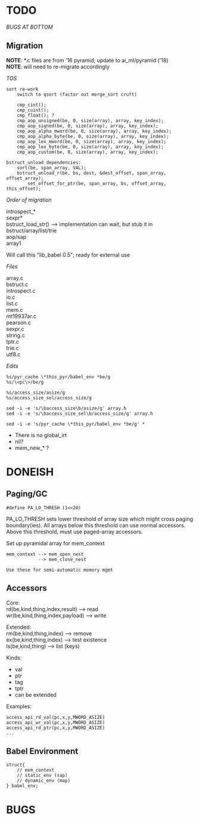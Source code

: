 TODO
====

*BUGS AT BOTTOM*

Migration
---------

**NOTE**: \*.c files are from '16 pyramid; update to ai_ml/pyramid ('18)  
**NOTE**: will need to re-migrate accordingly

*TOS*

    sort re-work
        switch to qsort (factor out merge_sort cruft)

        cmp_cint();
        cmp_cuint();
        cmp_float(); ?
        cmp_aop_unsigned(be, 0, size(array), array, key_index);
        cmp_aop_signed(be, 0, size(array), array, key_index);
        cmp_aop_alpha_mword(be, 0, size(array), array, key_index);
        cmp_aop_alpha_byte(be, 0, size(array), array, key_index);
        cmp_aop_lex_mword(be, 0, size(array), array, key_index);
        cmp_aop_lex_byte(be, 0, size(array), array, key_index);
        cmp_aop_custom(be, 0, size(array), array, key_index);

    bstruct_unload dependencies:
        sort(be, span_array, VAL);
        bstruct_unload_r(be, bs, dest, &dest_offset, span_array, offset_array);
            set_offset_for_ptr(be, span_array, bs, offset_array, this_offset);

*Order of migration*

introspect\_\*  
sexpr\*  
bstruct_load_str() --> implementation can wait, but stub it in  
bstruct/array/list/trie  
aop/sap  
array1  

Will call this "lib_babel 0.5"; ready for external use  


*Files*

array.c  
bstruct.c  
introspect.c  
io.c  
list.c  
mem.c  
mt19937ar.c  
pearson.c  
sexpr.c  
string.c  
tptr.c  
trie.c  
utf8.c  


*Edits*

    %s/pyr_cache \*this_pyr/babel_env *be/g
    %s/\<pc\>/be/g

    %s/access_size/asize/g
    %s/access_size_sel/access_size/g

    sed -i -e 's/\baccess_size\b/asize/g' array.h
    sed -i -e 's/\baccess_size_sel\b/access_size/g' array.h

    sed -i -e 's/pyr_cache \*this_pyr/babel_env *be/g' *

* There is no global_irt
* nil?
* mem_new\_\* ?


DONEISH
=======

Paging/GC
---------

    #define PA_LO_THRESH (1<<20)

PA_LO_THRESH sets lower threshold of array size which might cross paging
boundary(ies). All arrays below this threshold can use normal accessors.
Above this threshold, must use paged-array accessors.

Set up pyramidal array for mem_context

    mem_context --> mem_open_nest
                --> mem_close_nest
    
    Use these for semi-automatic memory mgmt



Accessors
---------

Core:  
rd(be,kind,thing,index,result)      --> read  
wr(be,kind,thing,index,payload)     --> write  

Extended:  
rm(be,kind,thing,index)             --> remove  
ex(be,kind,thing,index)             --> test existence  
ls(be,kind,thing)                   --> list (keys)  

Kinds:
- val
- ptr
- tag
- tptr
- can be extended

Examples:

    access_api_rd_val(pc,x,y,MWORD_ASIZE)
    access_api_wr_val(pc,x,y,MWORD_ASIZE)
    access_api_rd_ptr(pc,x,y,MWORD_ASIZE)
    ...

Babel Environment
-----------------

    struct{
        // mem_context
        // static_env (sap)
        // dynamic_env (map)
    } babel_env;



BUGS
====



